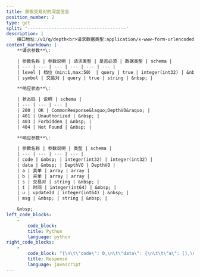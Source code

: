 ```yaml
---
title: 获取交易对的深度信息
position_number: 2
type: get
split: '-------------------------------------'
description: |
    接口地址:/v1/q/depth<br>请求数据类型:application/x-www-form-urlencoded
content_markdown: |-
    **请求参数**\:

    | 参数名称 | 参数说明 | 请求类型 | 是否必须 | 数据类型 | schema |
    | --- | --- | --- | --- | --- | --- |
    | level | 档位（min:1,max:50） | query | true | integer(int32) | &nbsp; |
    | symbol | 交易对 | query | true | string | &nbsp; |

    **响应状态**\:

    | 状态码 | 说明 | schema |
    | --- | --- | --- |
    | 200 | OK | CommonResponse&laquo;DepthVO&raquo; |
    | 401 | Unauthorized | &nbsp; |
    | 403 | Forbidden | &nbsp; |
    | 404 | Not Found | &nbsp; |

    **响应参数**\:

    | 参数名称 | 参数说明 | 类型 | schema |
    | --- | --- | --- | --- |
    | code | &nbsp; | integer(int32) | integer(int32) |
    | data | &nbsp; | DepthVO | DepthVO |
    | a | 卖单 | array | array |
    | b | 买单 | array | array |
    | s | 交易对 | string | &nbsp; |
    | t | 时间 | integer(int64) | &nbsp; |
    | u | updateId | integer(int64) | &nbsp; |
    | msg | &nbsp; | string | &nbsp; |

    &nbsp;
left_code_blocks:
    -
        code_block:
        title: Python
        language: python
right_code_blocks:
    -
        code_block: "{\n\t\"code\": 0,\n\t\"data\": {\n\t\t\"a\": [],\n\t\t\"b\": [],\n\t\t\"s\": \"\",\n\t\t\"t\": 0,\n\t\t\"u\": 0\n\t},\n\t\"msg\": \"\"\n}"
        title: Response
        language: javascript
---
```

